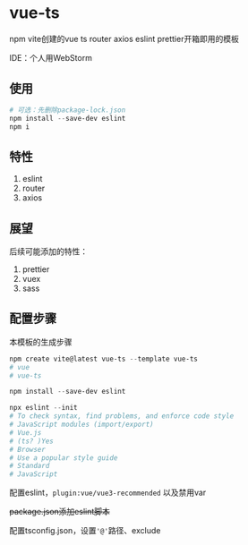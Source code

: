# vue-ts

npm vite创建的vue ts router axios eslint prettier开箱即用的模板

IDE：个人用WebStorm



## 使用

```powershell
# 可选：先删除package-lock.json
npm install --save-dev eslint
npm i
```



## 特性

1. eslint
2. router
3. axios



## 展望

后续可能添加的特性：

1. prettier
2. vuex
3. sass



## 配置步骤

本模板的生成步骤

```powershell
npm create vite@latest vue-ts --template vue-ts
# vue
# vue-ts
```


```powershell
npm install --save-dev eslint
```

```powershell
npx eslint --init
# To check syntax, find problems, and enforce code style
# JavaScript modules (import/export)
# Vue.js
# (ts? )Yes
# Browser
# Use a popular style guide
# Standard
# JavaScript
```

配置eslint，`plugin:vue/vue3-recommended` 以及禁用var

~~package.json添加eslint脚本~~

配置tsconfig.json，设置`'@'`路径、exclude

